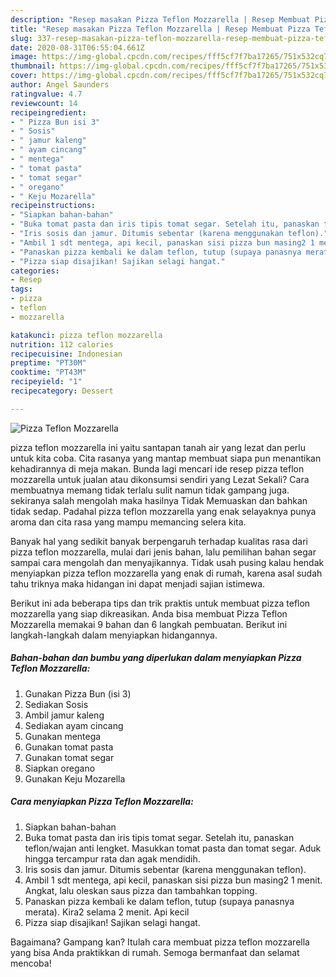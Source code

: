 ```yaml
---
description: "Resep masakan Pizza Teflon Mozzarella | Resep Membuat Pizza Teflon Mozzarella Yang Bisa Manjain Lidah"
title: "Resep masakan Pizza Teflon Mozzarella | Resep Membuat Pizza Teflon Mozzarella Yang Bisa Manjain Lidah"
slug: 337-resep-masakan-pizza-teflon-mozzarella-resep-membuat-pizza-teflon-mozzarella-yang-bisa-manjain-lidah
date: 2020-08-31T06:55:04.661Z
image: https://img-global.cpcdn.com/recipes/fff5cf7f7ba17265/751x532cq70/pizza-teflon-mozzarella-foto-resep-utama.jpg
thumbnail: https://img-global.cpcdn.com/recipes/fff5cf7f7ba17265/751x532cq70/pizza-teflon-mozzarella-foto-resep-utama.jpg
cover: https://img-global.cpcdn.com/recipes/fff5cf7f7ba17265/751x532cq70/pizza-teflon-mozzarella-foto-resep-utama.jpg
author: Angel Saunders
ratingvalue: 4.7
reviewcount: 14
recipeingredient:
- " Pizza Bun isi 3"
- " Sosis"
- " jamur kaleng"
- " ayam cincang"
- " mentega"
- " tomat pasta"
- " tomat segar"
- " oregano"
- " Keju Mozarella"
recipeinstructions:
- "Siapkan bahan-bahan"
- "Buka tomat pasta dan iris tipis tomat segar. Setelah itu, panaskan teflon/wajan anti lengket. Masukkan tomat pasta dan tomat segar. Aduk hingga tercampur rata dan agak mendidih."
- "Iris sosis dan jamur. Ditumis sebentar (karena menggunakan teflon)."
- "Ambil 1 sdt mentega, api kecil, panaskan sisi pizza bun masing2 1 menit. Angkat, lalu oleskan saus pizza dan tambahkan topping."
- "Panaskan pizza kembali ke dalam teflon, tutup (supaya panasnya merata). Kira2 selama 2 menit. Api kecil"
- "Pizza siap disajikan! Sajikan selagi hangat."
categories:
- Resep
tags:
- pizza
- teflon
- mozzarella

katakunci: pizza teflon mozzarella 
nutrition: 112 calories
recipecuisine: Indonesian
preptime: "PT30M"
cooktime: "PT43M"
recipeyield: "1"
recipecategory: Dessert

---
```



![Pizza Teflon Mozzarella](https://img-global.cpcdn.com/recipes/fff5cf7f7ba17265/751x532cq70/pizza-teflon-mozzarella-foto-resep-utama.jpg)


pizza teflon mozzarella ini yaitu santapan tanah air yang lezat dan perlu untuk kita coba. Cita rasanya yang mantap membuat siapa pun menantikan kehadirannya di meja makan.
Bunda lagi mencari ide resep pizza teflon mozzarella untuk jualan atau dikonsumsi sendiri yang Lezat Sekali? Cara membuatnya memang tidak terlalu sulit namun tidak gampang juga. sekiranya salah mengolah maka hasilnya Tidak Memuaskan dan bahkan tidak sedap. Padahal pizza teflon mozzarella yang enak selayaknya punya aroma dan cita rasa yang mampu memancing selera kita.



Banyak hal yang sedikit banyak berpengaruh terhadap kualitas rasa dari pizza teflon mozzarella, mulai dari jenis bahan, lalu pemilihan bahan segar sampai cara mengolah dan menyajikannya. Tidak usah pusing kalau hendak menyiapkan pizza teflon mozzarella yang enak di rumah, karena asal sudah tahu triknya maka hidangan ini dapat menjadi sajian istimewa.


Berikut ini ada beberapa tips dan trik praktis untuk membuat pizza teflon mozzarella yang siap dikreasikan. Anda bisa membuat Pizza Teflon Mozzarella memakai 9 bahan dan 6 langkah pembuatan. Berikut ini langkah-langkah dalam menyiapkan hidangannya.

<!--inarticleads1-->

##### Bahan-bahan dan bumbu yang diperlukan dalam menyiapkan Pizza Teflon Mozzarella:

1. Gunakan  Pizza Bun (isi 3)
1. Sediakan  Sosis
1. Ambil  jamur kaleng
1. Sediakan  ayam cincang
1. Gunakan  mentega
1. Gunakan  tomat pasta
1. Gunakan  tomat segar
1. Siapkan  oregano
1. Gunakan  Keju Mozarella




<!--inarticleads2-->

##### Cara menyiapkan Pizza Teflon Mozzarella:

1. Siapkan bahan-bahan
1. Buka tomat pasta dan iris tipis tomat segar. Setelah itu, panaskan teflon/wajan anti lengket. Masukkan tomat pasta dan tomat segar. Aduk hingga tercampur rata dan agak mendidih.
1. Iris sosis dan jamur. Ditumis sebentar (karena menggunakan teflon).
1. Ambil 1 sdt mentega, api kecil, panaskan sisi pizza bun masing2 1 menit. Angkat, lalu oleskan saus pizza dan tambahkan topping.
1. Panaskan pizza kembali ke dalam teflon, tutup (supaya panasnya merata). Kira2 selama 2 menit. Api kecil
1. Pizza siap disajikan! Sajikan selagi hangat.




Bagaimana? Gampang kan? Itulah cara membuat pizza teflon mozzarella yang bisa Anda praktikkan di rumah. Semoga bermanfaat dan selamat mencoba!

